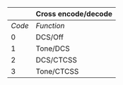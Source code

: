 || Cross encode/decode |
| --- | --- |
| *Code* | *Function* |
| 0 | DCS/Off    |
| 1 | Tone/DCS   |
| 2 | DCS/CTCSS  |
| 3 | Tone/CTCSS |
